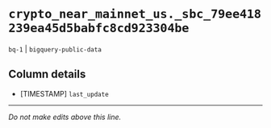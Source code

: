 # `crypto_near_mainnet_us._sbc_79ee418239ea45d5babfc8cd923304be`
`bq-1` | `bigquery-public-data`

## Column details
* [TIMESTAMP] `last_update`

-------------------------------------------------------------------------------
*Do not make edits above this line.*
